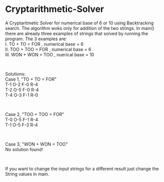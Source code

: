 # Cryptarithmetic-Solver

A Cryptaritmetic Solver for numerical base of 6 or 10 using Backtracking search. The algorithm woks only for addition of the two strings. In main() there are already three examples of strings that solved by running the program.
The 3 examples are: <br/>
I. TO + TO = FOR , numerical base = 6 <br/>
II. TOO + TOO = FOR , numerical base = 6 <br/>
III. WON + WON = TOO , nuerical base = 10 <br/>

<br/>

Solutions: <br/>
Case 1, "TO + TO = FOR" <br/>
T-1 O-2 F-0 R-4 <br/>
T-2 O-5 F-0 R-4 <br/>
T-4 O-3 F-1 R-0 <br/>

<br/>

Case 2, "TOO + TOO = FOR" <br/>
T-0 O-5 F-1 R-4 <br/>
T-1 O-5 F-3 R-4 <br/>

<br/>

Case 3, "WON + WON = TOO" <br/>
No solution found! <br/>

<br/>

If you want to change the input strings for a different result just change the String values in main.
